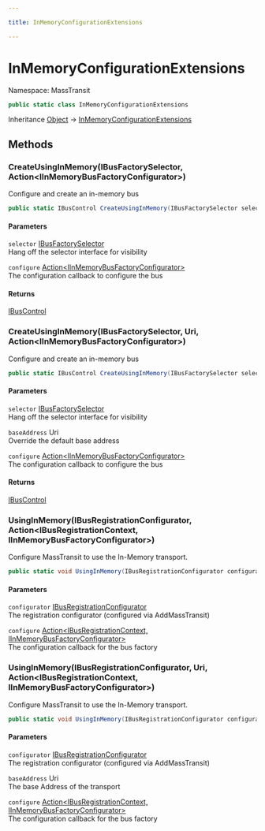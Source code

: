 ```yaml
---

title: InMemoryConfigurationExtensions

---
```


# InMemoryConfigurationExtensions

Namespace: MassTransit

```csharp
public static class InMemoryConfigurationExtensions
```

Inheritance [Object](https://learn.microsoft.com/en-us/dotnet/api/system.object) → [InMemoryConfigurationExtensions](../masstransit/inmemoryconfigurationextensions)

## Methods

### **CreateUsingInMemory(IBusFactorySelector, Action\<IInMemoryBusFactoryConfigurator\>)**

Configure and create an in-memory bus

```csharp
public static IBusControl CreateUsingInMemory(IBusFactorySelector selector, Action<IInMemoryBusFactoryConfigurator> configure)
```

#### Parameters

`selector` [IBusFactorySelector](../masstransit/ibusfactoryselector)<br/>
Hang off the selector interface for visibility

`configure` [Action\<IInMemoryBusFactoryConfigurator\>](https://learn.microsoft.com/en-us/dotnet/api/system.action-1)<br/>
The configuration callback to configure the bus

#### Returns

[IBusControl](../../masstransit-abstractions/masstransit/ibuscontrol)<br/>

### **CreateUsingInMemory(IBusFactorySelector, Uri, Action\<IInMemoryBusFactoryConfigurator\>)**

Configure and create an in-memory bus

```csharp
public static IBusControl CreateUsingInMemory(IBusFactorySelector selector, Uri baseAddress, Action<IInMemoryBusFactoryConfigurator> configure)
```

#### Parameters

`selector` [IBusFactorySelector](../masstransit/ibusfactoryselector)<br/>
Hang off the selector interface for visibility

`baseAddress` Uri<br/>
Override the default base address

`configure` [Action\<IInMemoryBusFactoryConfigurator\>](https://learn.microsoft.com/en-us/dotnet/api/system.action-1)<br/>
The configuration callback to configure the bus

#### Returns

[IBusControl](../../masstransit-abstractions/masstransit/ibuscontrol)<br/>

### **UsingInMemory(IBusRegistrationConfigurator, Action\<IBusRegistrationContext, IInMemoryBusFactoryConfigurator\>)**

Configure MassTransit to use the In-Memory transport.

```csharp
public static void UsingInMemory(IBusRegistrationConfigurator configurator, Action<IBusRegistrationContext, IInMemoryBusFactoryConfigurator> configure)
```

#### Parameters

`configurator` [IBusRegistrationConfigurator](../masstransit/ibusregistrationconfigurator)<br/>
The registration configurator (configured via AddMassTransit)

`configure` [Action\<IBusRegistrationContext, IInMemoryBusFactoryConfigurator\>](https://learn.microsoft.com/en-us/dotnet/api/system.action-2)<br/>
The configuration callback for the bus factory

### **UsingInMemory(IBusRegistrationConfigurator, Uri, Action\<IBusRegistrationContext, IInMemoryBusFactoryConfigurator\>)**

Configure MassTransit to use the In-Memory transport.

```csharp
public static void UsingInMemory(IBusRegistrationConfigurator configurator, Uri baseAddress, Action<IBusRegistrationContext, IInMemoryBusFactoryConfigurator> configure)
```

#### Parameters

`configurator` [IBusRegistrationConfigurator](../masstransit/ibusregistrationconfigurator)<br/>
The registration configurator (configured via AddMassTransit)

`baseAddress` Uri<br/>
The base Address of the transport

`configure` [Action\<IBusRegistrationContext, IInMemoryBusFactoryConfigurator\>](https://learn.microsoft.com/en-us/dotnet/api/system.action-2)<br/>
The configuration callback for the bus factory
